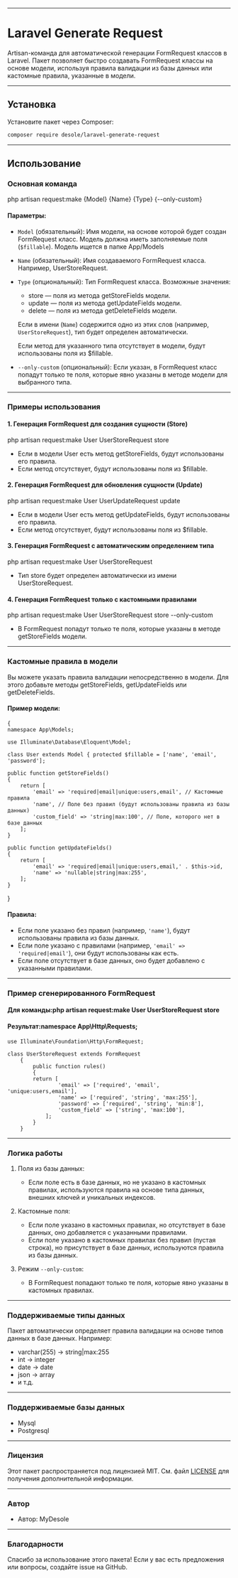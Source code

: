 

---

# Laravel Generate Request

Artisan-команда для автоматической генерации FormRequest классов в Laravel. Пакет позволяет быстро создавать FormRequest классы на основе модели, используя правила валидации из базы данных или кастомные правила, указанные в модели.

---

## Установка

Установите пакет через Composer:  
``` bash 
composer require desole/laravel-generate-request

```

---

## Использование

### Основная команда
php artisan request:make {Model} {Name} {Type} {--only-custom}

#### Параметры:
- `Model` (обязательный): Имя модели, на основе которой будет создан FormRequest класс. Модель должна иметь заполняемые поля (`$fillable`). Модель ищется в папке App/Models 
- `Name` (обязательный): Имя создаваемого FormRequest класса. Например, UserStoreRequest.
- `Type` (опциональный): Тип FormRequest класса. Возможные значения:
    - store — поля из метода getStoreFields модели.
    - update — поля из метода getUpdateFields модели.
    - delete — поля из метода getDeleteFields модели.

  Если в имени (`Name`) содержится одно из этих слов (например, `UserStoreRequest`), тип будет определен автоматически.

  Если метод для указанного типа отсутствует в модели, будут использованы поля из $fillable.

- `--only-custom` (опциональный): Если указан, в FormRequest класс попадут только те поля, которые явно указаны в методе модели для выбранного типа.

---

### Примеры использования

#### 1. Генерация FormRequest для создания сущности (Store)
php artisan request:make User UserStoreRequest store

- Если в модели User есть метод getStoreFields, будут использованы его правила.
- Если метод отсутствует, будут использованы поля из $fillable.

#### 2. Генерация FormRequest для обновления сущности (Update)
php artisan request:make User UserUpdateRequest update

- Если в модели User есть метод getUpdateFields, будут использованы его правила.
- Если метод отсутствует, будут использованы поля из $fillable.

#### 3. Генерация FormRequest с автоматическим определением типа
php artisan request:make User UserStoreRequest

- Тип store будет определен автоматически из имени UserStoreRequest.

#### 4. Генерация FormRequest только с кастомными правилами
php artisan request:make User UserStoreRequest store --only-custom

- В FormRequest попадут только те поля, которые указаны в методе getStoreFields модели.

---

### Кастомные правила в модели

Вы можете указать правила валидации непосредственно в модели. Для этого добавьте методы getStoreFields, getUpdateFields или getDeleteFields.

#### Пример модели:

    {
    namespace App\Models;
    
    use Illuminate\Database\Eloquent\Model;
    
    class User extends Model { protected $fillable = ['name', 'email', 'password'];

    public function getStoreFields()
    {
        return [
            'email' => 'required|email|unique:users,email', // Кастомные правила
            'name', // Поле без правил (будут использованы правила из базы данных)
            'custom_field' => 'string|max:100', // Поле, которого нет в базе данных
        ];
    }

    public function getUpdateFields()
    {
        return [
            'email' => 'required|email|unique:users,email,' . $this->id,
            'name' => 'nullable|string|max:255',
        ];
    }
}

#### Правила:
- Если поле указано без правил (например, `'name'`), будут использованы правила из базы данных.
- Если поле указано с правилами (например, `'email' => 'required|email'`), они будут использованы как есть.
- Если поле отсутствует в базе данных, оно будет добавлено с указанными правилами.

---

### Пример сгенерированного FormRequest

#### Для команды:php artisan request:make User UserStoreRequest store

#### Результат:namespace App\Http\Requests;

    use Illuminate\Foundation\Http\FormRequest;
    
    class UserStoreRequest extends FormRequest
        {
            public function rules()
            {
            return [
                    'email' => ['required', 'email', 'unique:users,email'],
                    'name' => ['required', 'string', 'max:255'],
                    'password' => ['required', 'string', 'min:8'],
                    'custom_field' => ['string', 'max:100'],
                ];
            }
        }

---

### Логика работы

1. Поля из базы данных:
    - Если поле есть в базе данных, но не указано в кастомных правилах, используются правила на основе типа данных, внешних ключей и уникальных индексов.

2. Кастомные поля:
    - Если поле указано в кастомных правилах, но отсутствует в базе данных, оно добавляется с указанными правилами.
    - Если поле указано в кастомных правилах без правил (пустая строка), но присутствует в базе данных, используются правила из базы данных.

3. Режим `--only-custom`:
    - В FormRequest попадают только те поля, которые явно указаны в кастомных правилах.

---

### Поддерживаемые типы данных

Пакет автоматически определяет правила валидации на основе типов данных в базе данных. Например:
- varchar(255) → string|max:255
- int → integer
- date → date
- json → array
- и т.д.

---
### Поддерживаемые базы данных

- Mysql
- Postgresql

---

### Лицензия

Этот пакет распространяется под лицензией MIT. См. файл [LICENSE](LICENSE) для получения дополнительной информации.

---

### Автор

- Автор: MyDesole

---

### Благодарности

Спасибо за использование этого пакета! Если у вас есть предложения или вопросы, создайте issue на GitHub.
